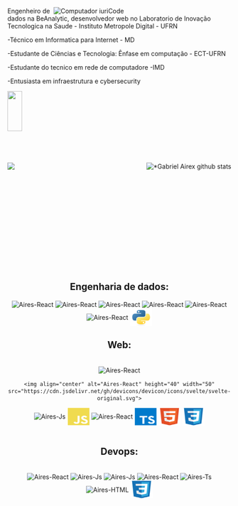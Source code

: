 <div>
<img src="https://raw.githubusercontent.com/MicaelliMedeiros/micaellimedeiros/master/image/computer-illustration.png" min-width="400px" max-width="400px" width="400px" align="right" alt="Computador iuriCode">

<p align="left"> 
  Engenheiro de dados na BeAnalytic, desenvolvedor web no Laboratorio de Inovação Tecnologica na Saude - Instituto Metropole Digital - UFRN
</p>

<p align="left">
 -Técnico em Informatica para Internet - MD
</p>
<p align="left">
 -Estudante de Ciências e Tecnologia: Ênfase em computação - ECT-UFRN 
</p>

<p align="left">
  -Estudante do tecnico em rede de computadore -IMD
</p>


<p align="left">
 -Entusiasta em infraestrutura e cybersecurity 
</p>
   <div  style="border-radius=1500px" >
 <a  href="https://www.linkedin.com/in/gabriel-aires-a4a95b200/" target="_blank"><img height="90em" width= "25.5%"style="border-radius=1500px" src="https://img.shields.io/badge/-LinkedIn-%230077B5?style=for-the-badge&logo=linkedin&logoColor=white" target="_blank"></a> 
</div>


<br/>
<br/>
<br/>
<br/>






  <img align="left"  src="https://github-readme-stats.vercel.app/api/top-langs/?username=GabrielAirex&theme=dracula&hide_langs_below=1" />

 <img align="right" src="https://github-readme-stats.vercel.app/api?username=GabrielAirex&show_icons=true&theme=dracula&line_height=27" alt="*Gabriel Airex github stats"/>

<br/>
<br/><br/>
<br/><br/>
<br/>


<br/>
<br/>
<br/>
<br/>
<br/>
<br/>
<br/>
<br/>

 
    
   <h2 align="center"> Engenharia de dados:</h2>
    <div align="center">
    <img align="center" alt="Aires-React" height="40" width="50" src="https://cdn.jsdelivr.net/gh/devicons/devicon/icons/selenium/selenium-original.svg">
    <img align="center" alt="Aires-React" height="40" width="50" src="https://cdn.jsdelivr.net/gh/devicons/devicon/icons/nginx/nginx-original.svg">
    <img align="center" alt="Aires-React" height="40" width="50" src="https://cdn.jsdelivr.net/gh/devicons/devicon/icons/jupyter/jupyter-original-wordmark.svg">
       <img align="center" alt="Aires-React" height="40" width="50" src="https://cdn.jsdelivr.net/gh/devicons/devicon/icons/docker/docker-original.svg">
       <img align="center" alt="Aires-React" height="40" width="50" src="https://cdn.jsdelivr.net/gh/devicons/devicon/icons/mysql/mysql-plain.svg">
      <img align="center" alt="Aires-React" height="40" width="50" src="https://cdn.jsdelivr.net/gh/devicons/devicon/icons/postgresql/postgresql-original-wordmark.svg">
      <img align="center" alt="Aires-Python" height="40" width="50" src="https://raw.githubusercontent.com/devicons/devicon/master/icons/python/python-original.svg">
    </div>
  
  <h2 align="center"> Web:</h2>
      
<div style="display: inline_block" align="center"><br>
    <img align="center" alt="Aires-React" height="40" width="50" src="https://cdn.jsdelivr.net/gh/devicons/devicon/icons/react/react-original.svg">

    <img align="center" alt="Aires-React" height="40" width="50" src="https://cdn.jsdelivr.net/gh/devicons/devicon/icons/svelte/svelte-original.svg">
  <img align="center" alt="Aires-Js" height="40" width="50" src="https://cdn.jsdelivr.net/gh/devicons/devicon/icons/php/php-plain.svg">
  <img align="center" alt="Aires-Js" height="40" width="50" src="https://raw.githubusercontent.com/devicons/devicon/master/icons/javascript/javascript-plain.svg">
 <img align="center" alt="Aires-React" height="40" width="50" src="https://cdn.jsdelivr.net/gh/devicons/devicon/icons/bootstrap/bootstrap-plain-wordmark.svg">

  <img align="center" alt="Aires-Ts" height="40" width="50" src="https://raw.githubusercontent.com/devicons/devicon/master/icons/typescript/typescript-plain.svg">
  <img align="center" alt="Aires-HTML" height="40" width="50" src="https://raw.githubusercontent.com/devicons/devicon/master/icons/html5/html5-original.svg">
  <img align="center" alt="Aires-CSS" height="40" width="50" src="https://raw.githubusercontent.com/devicons/devicon/master/icons/css3/css3-original.svg">
</div>
      
  </br>
  
  <h2 align="center"> Devops:</h2>
      
<div style="display: inline_block" align="center"><br>
    <img align="center" alt="Aires-React" height="40" width="50" src="https://cdn.jsdelivr.net/gh/devicons/devicon/icons/bash/bash-plain.svg">
  <img align="center" alt="Aires-Js" height="40" width="50" src="https://cdn.jsdelivr.net/gh/devicons/devicon/icons/cplusplus/cplusplus-plain.svg">
  <img align="center" alt="Aires-Js" height="40" width="50" src="https://cdn.jsdelivr.net/gh/devicons/devicon/icons/googlecloud/googlecloud-original.svg">
 <img align="center" alt="Aires-React" height="40" width="50" src="https://cdn.jsdelivr.net/gh/devicons/devicon/icons/kubernetes/kubernetes-plain-wordmark.svg">

  <img align="center" alt="Aires-Ts" height="40" width="50" src="https://cdn.jsdelivr.net/gh/devicons/devicon/icons/jenkins/jenkins-original.svg">
  <img align="center" alt="Aires-HTML" height="40" width="50" src="https://cdn.jsdelivr.net/gh/devicons/devicon/icons/linux/linux-original.svg">
  <img align="center" alt="Aires-CSS" height="40" width="50" src="https://raw.githubusercontent.com/devicons/devicon/master/icons/css3/css3-original.svg">
</div>
      
  </br>
  </br>

     
    
